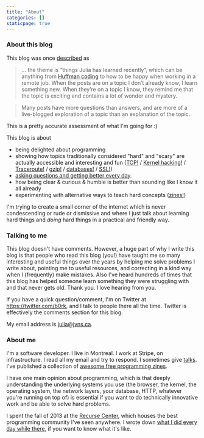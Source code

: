 ```yaml
---
title: "About"
categories: []
staticpage: true
---
```


### About this blog

This blog was once [described](http://danluu.com/programming-blogs/) as

> ... the theme is “things Julia has learned recently”, which can be anything from 
> [Huffman coding](http://jvns.ca/blog/2015/02/22/how-gzip-uses-huffman-coding/) to how to be happy when
> working in a remote job. When the posts are on a topic I don’t already know, I learn something
> new. When they’re on a topic I know, they remind me that the topic is exciting and contains a lot
> of wonder and mystery.

> Many posts have more questions than answers, and are more of a live-blogged exploration of a topic than an explanation of the topic.

This is a pretty accurate assessment of what I'm going for :)

This blog is about

* being delighted about programming
* showing how topics traditionally considered "hard" and "scary" are actually accessible and interesting and fun ([TCP!](http://jvns.ca/blog/2015/11/21/why-you-should-understand-a-little-about-tcp/) /  [Kernel hacking!](http://jvns.ca/blog/2014/01/04/4-paths-to-being-a-kernel-hacker/) /  [Traceroute!](http://jvns.ca/blog/2013/10/31/day-20-scapy-and-traceroute/) /  [gzip!](http://jvns.ca/blog/2013/10/24/day-16-gzip-plus-poetry-equals-awesome/) /  [databases!](http://jvns.ca/blog/2014/09/27/how-does-sqlite-work-part-1-pages/) /  [SSL!](https://jvns.ca/blog/2017/01/31/whats-tls/))
* [asking questions and getting better every day](https://jvns.ca/blog/good-questions/).
* how being clear & curious & humble is better than sounding like I know it all already
* experimenting with alternative ways to teach hard concepts ([zines!](https://jvns.ca/zines/))

I'm trying to create a small corner of the internet which is never condescending or rude or
dismissive and where I just talk about learning hard things and _doing_ hard things in a practical
and friendly way.

### Talking to me

This blog doesn't have comments. However, a huge part of why I write this blog is that people who
read this blog (you!) have taught me so many interesting and useful things over the years by helping
me solve problems I write about, pointing me to useful resources, and correcting in a kind way when
I (frequently) make mistakes. Also I've heard hundreds of times that this blog has helped someone
learn something they were struggling with and that never gets old. Thank you. I love hearing from
you.

If you have a quick question/comment, I'm on Twitter at https://twitter.com/b0rk, and I talk to
people there all the time. Twitter is effectively the comments section for this blog.

My email address is julia@jvns.ca.

### About me

I'm a software developer. I live in Montreal. I work at Stripe, on infrastructure. I read all my email and try to respond. I sometimes give [talks](http://jvns.ca/talks). I've published a collection of [awesome free programming zines](https://jvns.ca/zines/).

I have one main opinion about programming, which is that deeply understanding the underlying systems
you use (the browser, the kernel, the operating system, the network layers, your database, HTTP,
whatever you're running on top of) is essential if you want to do technically innovative work and be
able to solve hard problems.

I spent the fall of 2013 at the [Recurse Center](http://recurse.com), which
houses the best programming community I've seen anywhere. I wrote down 
[what I did every day while there](http://jvns.ca/categories/hackerschool/), if you want to know what it's like.
